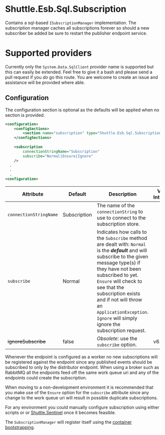 # Shuttle.Esb.Sql.Subscription

Contains a sql-based `ISubscriptionManager` implementation.  The subscription manager caches all subscriptions forever so should a new subscriber be added be sure to restart the publisher endpoint service.

# Supported providers

Currently only the `System.Data.SqlClient` provider name is supported but this can easily be extended.  Feel free to give it a bash and please send a pull request if you *do* go this route.  You are welcome to create an issue and assistance will be provided where able.

## Configuration

The configuration section is optional as the defaults will be applied when no section is provided.

```xml
<configuration>
	<configSections>
		<section name="subscription" type="Shuttle.Esb.Sql.Subscription.SubscriptionSection, Shuttle.Esb.Sql.Subscription"/>
	</configSections>
  
	<subscription
		connectionStringName="Subscription"
		subscribe="Normal|Ensure|Ignore"
	/>
  .
  .
  .
<configuration>
```

| Attribute | Default	| Description | Version Introduced |
| --- | --- | --- | --- |
| `connectionStringName`	 | Subscription | The name of the `connectionString` to use to connect to the subscription store. | |
| `subscribe`	| Normal | Indicates how calls to the `Subscribe` method are dealt with: `Normal` is the ***default*** and will subscribe to the given message type(s) if they have not been subscribed to yet.  `Ensure` will check to see that the subscription exists and if not will throw an `ApplicationException`.  `Ignore` will simply ignore the subscription request.
| <strike>ignoreSubscribe</strike>			 | false		| *Obsolete*: use the `subscribe` option. | v6.0.9 |

Whenever the endpoint is configured as a worker no new subscriptions will be registered against the endpoint since any published events should be subscribed to only by the distributor endpoint.  When using a broker such as RabbitMQ all the endpoints feed off the same work queue uri and any of the endpoints could create the subscription.

When moving to a non-development environment it is recommended that you make use of the `Ensure` option for the `subscribe` attribute since any change to the work queue uri will result in possible duplicate subscriptions.  

For any environment you could manually configure subscription using either scripts or or [Shuttle.Sentinel](https://shuttle.github.io/shuttle-sentinel/) once it becomes feasible.

The `SubscriptionManager` will register itself using the [container bootstrapping](http://shuttle.github.io/shuttle-core/overview-container/#Bootstrapping).
